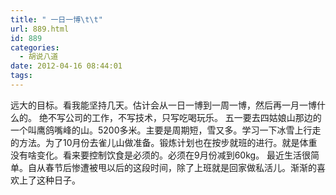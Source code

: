 ```yaml
---
title: " 一日一博\t\t"
url: 889.html
id: 889
categories:
  - 胡说八道
date: 2012-04-16 08:44:01
tags:
---
```


远大的目标。看我能坚持几天。估计会从一日一博到一周一博，然后再一月一博什么的。 绝不写公司的工作，不写技术，只写吃喝玩乐。 五一要去四姑娘山那边的一个叫鹰鸽嘴峰的山。5200多米。主要是周期短，雪又多。学习一下冰雪上行走的方法。为了10月份去雀儿山做准备。锻炼计划也在按步就班的进行。就是体重没有啥变化。看来要控制饮食是必须的。必须在9月份减到60kg。 最近生活很简单。自从春节后惨遭被甩以后的这段时间，除了上班就是回家做私活儿。渐渐的喜欢上了这种日子。